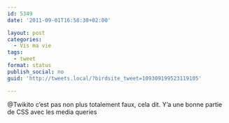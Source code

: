 ```yaml
---
id: 5349
date: '2011-09-01T16:58:38+02:00'

layout: post
categories:
  - Vis ma vie
tags:
  - tweet
format: status
publish_social: no
guid: 'http://tweets.local/?birdsite_tweet=109309199523119105'

---
```


@Twikito c’est pas non plus totalement faux, cela dit. Y’a une bonne partie de CSS avec les media queries